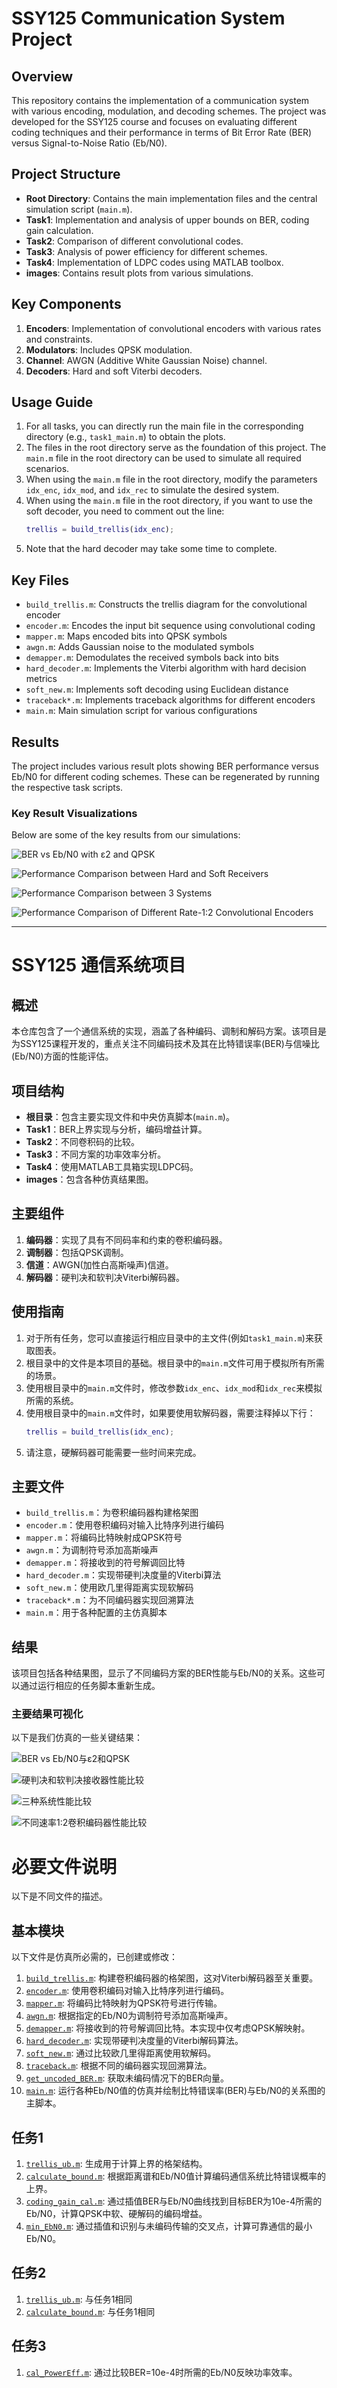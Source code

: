 # SSY125 Communication System Project

## Overview
This repository contains the implementation of a communication system with various encoding, modulation, and decoding schemes. The project was developed for the SSY125 course and focuses on evaluating different coding techniques and their performance in terms of Bit Error Rate (BER) versus Signal-to-Noise Ratio (Eb/N0).

## Project Structure
- **Root Directory**: Contains the main implementation files and the central simulation script (`main.m`).
- **Task1**: Implementation and analysis of upper bounds on BER, coding gain calculation.
- **Task2**: Comparison of different convolutional codes.
- **Task3**: Analysis of power efficiency for different schemes.
- **Task4**: Implementation of LDPC codes using MATLAB toolbox.
- **images**: Contains result plots from various simulations.

## Key Components
1. **Encoders**: Implementation of convolutional encoders with various rates and constraints.
2. **Modulators**: Includes QPSK modulation.
3. **Channel**: AWGN (Additive White Gaussian Noise) channel.
4. **Decoders**: Hard and soft Viterbi decoders.

## Usage Guide
1. For all tasks, you can directly run the main file in the corresponding directory (e.g., `task1_main.m`) to obtain the plots.
2. The files in the root directory serve as the foundation of this project. The `main.m` file in the root directory can be used to simulate all required scenarios.
3. When using the `main.m` file in the root directory, modify the parameters `idx_enc`, `idx_mod`, and `idx_rec` to simulate the desired system.
4. When using the `main.m` file in the root directory, if you want to use the soft decoder, you need to comment out the line:
   ```matlab
   trellis = build_trellis(idx_enc);
   ```
5. Note that the hard decoder may take some time to complete.

## Key Files
- `build_trellis.m`: Constructs the trellis diagram for the convolutional encoder
- `encoder.m`: Encodes the input bit sequence using convolutional coding
- `mapper.m`: Maps encoded bits into QPSK symbols
- `awgn.m`: Adds Gaussian noise to the modulated symbols
- `demapper.m`: Demodulates the received symbols back into bits
- `hard_decoder.m`: Implements the Viterbi algorithm with hard decision metrics
- `soft_new.m`: Implements soft decoding using Euclidean distance
- `traceback*.m`: Implements traceback algorithms for different encoders
- `main.m`: Main simulation script for various configurations

## Results
The project includes various result plots showing BER performance versus Eb/N0 for different coding schemes. These can be regenerated by running the respective task scripts.

### Key Result Visualizations
Below are some of the key results from our simulations:

![BER vs Eb/N0 with ε2 and QPSK](images/BER%20vs%20Eb:N0%20with%20ε2%20and%20QPSK.jpg)

![Performance Comparison between Hard and Soft Receivers](images/Performance%20Comparison%20between%20Hard%20and%20Soft%20Receivers%20.jpg)

![Performance Comparison between 3 Systems](images/Performance%20Comparison%20between%203%20Systems%20.jpg)

![Performance Comparison of Different Rate-1:2 Convolutional Encoders](images/Performance%20Comparison%20of%20Different%20Rate-1:2%20Convolutional%20Encoders.jpg)

---

# SSY125 通信系统项目

## 概述
本仓库包含了一个通信系统的实现，涵盖了各种编码、调制和解码方案。该项目是为SSY125课程开发的，重点关注不同编码技术及其在比特错误率(BER)与信噪比(Eb/N0)方面的性能评估。

## 项目结构
- **根目录**：包含主要实现文件和中央仿真脚本(`main.m`)。
- **Task1**：BER上界实现与分析，编码增益计算。
- **Task2**：不同卷积码的比较。
- **Task3**：不同方案的功率效率分析。
- **Task4**：使用MATLAB工具箱实现LDPC码。
- **images**：包含各种仿真结果图。

## 主要组件
1. **编码器**：实现了具有不同码率和约束的卷积编码器。
2. **调制器**：包括QPSK调制。
3. **信道**：AWGN(加性白高斯噪声)信道。
4. **解码器**：硬判决和软判决Viterbi解码器。

## 使用指南
1. 对于所有任务，您可以直接运行相应目录中的主文件(例如`task1_main.m`)来获取图表。
2. 根目录中的文件是本项目的基础。根目录中的`main.m`文件可用于模拟所有所需的场景。
3. 使用根目录中的`main.m`文件时，修改参数`idx_enc`、`idx_mod`和`idx_rec`来模拟所需的系统。
4. 使用根目录中的`main.m`文件时，如果要使用软解码器，需要注释掉以下行：
   ```matlab
   trellis = build_trellis(idx_enc);
   ```
5. 请注意，硬解码器可能需要一些时间来完成。

## 主要文件
- `build_trellis.m`：为卷积编码器构建格架图
- `encoder.m`：使用卷积编码对输入比特序列进行编码
- `mapper.m`：将编码比特映射成QPSK符号
- `awgn.m`：为调制符号添加高斯噪声
- `demapper.m`：将接收到的符号解调回比特
- `hard_decoder.m`：实现带硬判决度量的Viterbi算法
- `soft_new.m`：使用欧几里得距离实现软解码
- `traceback*.m`：为不同编码器实现回溯算法
- `main.m`：用于各种配置的主仿真脚本

## 结果
该项目包括各种结果图，显示了不同编码方案的BER性能与Eb/N0的关系。这些可以通过运行相应的任务脚本重新生成。

### 主要结果可视化
以下是我们仿真的一些关键结果：

![BER vs Eb/N0与ε2和QPSK](images/BER%20vs%20Eb:N0%20with%20ε2%20and%20QPSK.jpg)

![硬判决和软判决接收器性能比较](images/Performance%20Comparison%20between%20Hard%20and%20Soft%20Receivers%20.jpg)

![三种系统性能比较](images/Performance%20Comparison%20between%203%20Systems%20.jpg)

![不同速率1:2卷积编码器性能比较](images/Performance%20Comparison%20of%20Different%20Rate-1:2%20Convolutional%20Encoders.jpg)

# 必要文件说明

以下是不同文件的描述。

## 基本模块

以下文件是仿真所必需的，已创建或修改：

1. [`build_trellis.m`](#): 构建卷积编码器的格架图，这对Viterbi解码器至关重要。
2. [`encoder.m`](#): 使用卷积编码对输入比特序列进行编码。
3. [`mapper.m`](#): 将编码比特映射为QPSK符号进行传输。
4. [`awgn.m`](#): 根据指定的Eb/N0为调制符号添加高斯噪声。
5. [`demapper.m`](#): 将接收到的符号解调回比特。本实现中仅考虑QPSK解映射。
6. [`hard_decoder.m`](#): 实现带硬判决度量的Viterbi解码算法。
7. [`soft_new.m`](#): 通过比较欧几里得距离使用软解码。
8. [`traceback.m`](#): 根据不同的编码器实现回溯算法。
9. [`get_uncoded_BER.m`](#): 获取未编码情况下的BER向量。
10. [`main.m`](#): 运行各种Eb/N0值的仿真并绘制比特错误率(BER)与Eb/N0的关系图的主脚本。

## 任务1
1. [`trellis_ub.m`](#): 生成用于计算上界的格架结构。
2. [`calculate_bound.m`](#): 根据距离谱和Eb/N0值计算编码通信系统比特错误概率的上界。
3. [`coding_gain_cal.m`](#): 通过插值BER与Eb/N0曲线找到目标BER为10e-4所需的Eb/N0，计算QPSK中软、硬解码的编码增益。
4. [`min_EbN0.m`](#): 通过插值和识别与未编码传输的交叉点，计算可靠通信的最小Eb/N0。

## 任务2
1. [`trellis_ub.m`](#): 与任务1相同
2. [`calculate_bound.m`](#): 与任务1相同

## 任务3
1. [`cal_PowerEff.m`](#): 通过比较BER=10e-4时所需的Eb/N0反映功率效率。

